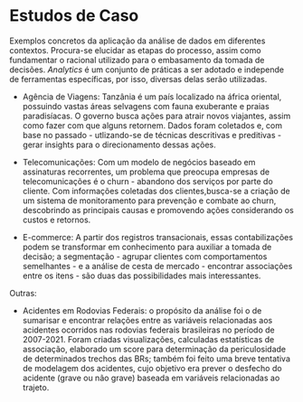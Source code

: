 # Estudos de Caso

Exemplos concretos da aplicação da análise de dados em diferentes contextos. Procura-se elucidar as etapas do processo, assim como fundamentar o racional utilizado para o embasamento da tomada de decisões. <em>Analytics</em> é um conjunto de práticas a ser adotado e independe de ferramentas específicas, por isso, diversas delas serão utilizadas.

* Agência de Viagens: Tanzânia é um país localizado na áfrica oriental, possuindo vastas áreas selvagens com fauna exuberante e praias paradisíacas. O governo busca ações para atrair novos viajantes, assim como fazer com que alguns retornem. Dados foram coletados e, com base no passado - utlizando-se de técnicas descritivas e preditivas - gerar insights para o direcionamento dessas ações.

* Telecomunicações: Com um modelo de negócios baseado em assinaturas recorrentes, um problema que preocupa empresas de telecomunicações é o churn - abandono dos serviços por parte do cliente. Com informações coletadas dos clientes,busca-se a criação de um sistema de monitoramento para prevenção e combate ao churn, descobrindo as principais causas e promovendo ações considerando os custos e retornos.

* E-commerce: A partir dos registros transacionais, essas contabilizações podem se transformar em conhecimento para auxiliar a tomada de decisão; a segmentação - agrupar clientes com comportamentos semelhantes - e a análise de cesta de mercado - encontrar associações entre os itens - são duas das possibilidades mais interessantes.

Outras:
* Acidentes em Rodovias Federais: o propósito da análise foi o de sumarisar e encontrar relações entre as variáveis relacionadas aos acidentes ocorridos nas rodovias federais brasileiras no período de 2007-2021. Foram criadas visualizações, calculadas estatísticas de associação, elaborado um score para determinação da periculosidade de determinados trechos das BRs; também foi feito uma breve tentativa de modelagem dos acidentes, cujo objetivo era prever o desfecho do acidente (grave ou não grave) baseada em variáveis relacionadas ao trajeto.
